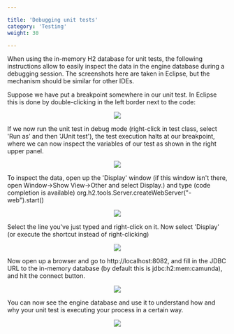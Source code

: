 ```yaml
---

title: 'Debugging unit tests'
category: 'Testing'
weight: 30

---
```


When using the in-memory H2 database for unit tests, the following instructions allow to easily inspect the data in the engine database during a debugging session. The screenshots here are taken in Eclipse, but the mechanism should be similar for other IDEs.

Suppose we have put a breakpoint somewhere in our unit test. In Eclipse this is done by double-clicking in the left border next to the code:

<center><img class="img-responsive" src="ref:asset:/guides/user-guide/assets/img/api-test-debug-breakpoint.png" /></center>

If we now run the unit test in debug mode (right-click in test class, select 'Run as' and then 'JUnit test'), the test execution halts at our breakpoint, where we can now inspect the variables of our test as shown in the right upper panel.

<center><img class="img-responsive" src="ref:asset:/guides/user-guide/assets/img/api-test-debug-view.png" /></center>

To inspect the data, open up the 'Display' window (if this window isn't there, open Window->Show View->Other and select Display.) and type (code completion is available) org.h2.tools.Server.createWebServer("-web").start()

<center><img class="img-responsive" src="ref:asset:/guides/user-guide/assets/img/api-test-debug-start-h2-server.png" /></center>

Select the line you've just typed and right-click on it. Now select 'Display' (or execute the shortcut instead of right-clicking)

<center><img class="img-responsive" src="ref:asset:/guides/user-guide/assets/img/api-test-debug-start-h2-server-2.png" /></center>

Now open up a browser and go to http://localhost:8082, and fill in the JDBC URL to the in-memory database (by default this is jdbc:h2:mem:camunda), and hit the connect button.

<center><img class="img-responsive" src="ref:asset:/guides/user-guide/assets/img/api-test-debug-h2-login.png" /></center>

You can now see the engine database and use it to understand how and why your unit test is executing your process in a certain way.

<center><img class="img-responsive" src="ref:asset:/guides/user-guide/assets/img/api-test-debug-h2-tables.png" /></center>